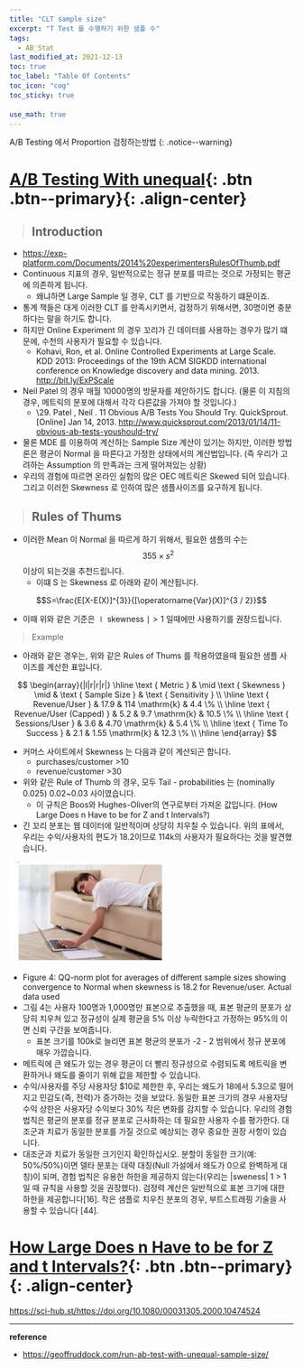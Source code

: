 ```yaml
---
title: "CLT sample size"
excerpt: "T Test 를 수행하기 위한 샘플 수"
tags:
  - AB_Stat
last_modified_at: 2021-12-13
toc: true
toc_label: "Table Of Contents"
toc_icon: "cog"
toc_sticky: true

use_math: true
---
```


A/B Testing 에서 Proportion 검정하는방법
{: .notice--warning}

# [A/B Testing With unequal](#link){: .btn .btn--primary}{: .align-center}

> ## Introduction

- https://exp-platform.com/Documents/2014%20experimentersRulesOfThumb.pdf
- Continuous 지표의 경우, 일반적으로는 정규 분포를 따르는 것으로 가정되는 평균에 의존하게 됩니다.
  - 왜냐하면 Large Sample 일 경우,  CLT 를 기반으로 작동하기 떄문이죠.
- 통계 책들은 대게 이러한 CLT 를 만족시키면서, 검정하기 위해서면, 30명이면 충분하다는 말을 하기도 합니다. 
- 하지만 Online Experiment 의 경우 꼬리가 긴 데이터를 사용하는 경우가 많기 떄문에, 수천의 사용자가 필요할 수 있습니다.
  - Kohavi, Ron, et al. Online Controlled Experiments at Large Scale. KDD 2013: Proceedings of the 19th ACM SIGKDD international conference on Knowledge discovery and data mining. 2013. http://bit.ly/ExPScale
- Neil Patel 의 경우 매월 10000명의 방문자를 제안하기도 합니다.  (물론 이 지침의 경우, 메트릭의 분포에 대해서 각각 다른값을 가져야 할 것입니다.)
  - \29. Patel , Neil . 11 Obvious A/B Tests You Should Try. QuickSprout. [Online] Jan 14, 2013. http://www.quicksprout.com/2013/01/14/11-obvious-ab-tests-youshould-try/
- 물론 MDE 를 이용하여 계산하는 Sample Size 계산이 있기는 하지만, 이러한 방법론은 평균이 Normal 을 따른다고 가정한 상태에서의 계산법입니다. (즉 우리가 고려하는 Assumption 의 만족과는 크게 떨어져있는 상황)
- 우리의 경험에 따르면 온라인 실험의 많은 OEC 메트릭은 Skewed 되어 있습니다. 그리고 이러한 Skewness 로 인하여 많은 샘플사이즈를 요구하게 됩니다.

> ## Rules of Thums

- 이러한 Mean 이 Normal 을 따르게 하기 위해서, 필요한 샘플의 수는 $$355 \times s^{2} $$ 이상이 되는것을 추천드립니다.
  - 이떄 S 는 Skewness 로 아래와 같이 계산됩니다.

$$S=\frac{E[X-E(X)]^{3}}{[\operatorname{Var}(X)]^{3 / 2}}$$

- 이때 위와 같은 기준은 $\mid \text { skewness } \mid>1$ 일때에만 사용하기를 권장드립니다.

> Example 

- 아래와 같은 경우는, 위와 같은 Rules of Thums 를 적용하였을때 필요한 샘플 사이즈를 계산한 표입니다.

$$
\begin{array}{|l|r|r|r|}
\hline \text { Metric } & \mid \text { Skewness } \mid & \text { Sample Size } & \text { Sensitivity } \\
\hline \text { Revenue/User } & 17.9 & 114 \mathrm{k} & 4.4 \% \\
\hline \text { Revenue/User (Capped) } & 5.2 & 9.7 \mathrm{k} & 10.5 \% \\
\hline \text { Sessions/User } & 3.6 & 4.70 \mathrm{k} & 5.4 \% \\
\hline \text { Time To Success } & 2.1 & 1.55 \mathrm{k} & 12.3 \% \\
\hline
\end{array}
$$

- 커머스 사이트에서 Skewness 는 다음과 같이 계산되곤 합니다.
  - purchases/customer >10 
  - revenue/customer >30
- 위와 같은 Rule of Thumb 의 경우, 모두 Tail - probabilities 는 (nominally 0.025) 0.02~0.03 사이였습니다.
  - 이 규칙은 Boos와 Hughes-Oliver의 연구로부터 가져온 값입니다. (How Large Does n Have to be for Z and t Intervals?)
- 긴 꼬리 분포는 웹 데이터에 일반적이며 상당히 치우칠 수 있습니다. 위의 표에서, 우리는 수익/사용자의 편도가 18.2이므로 114k의 사용자가 필요하다는 것을 발견했습니다. 

![jpg](/assets/images/Stat/149_1.jpg)

- Figure 4: QQ-norm plot for averages of different sample sizes showing convergence to Normal when skewness is 18.2 for Revenue/user. Actual data used
- 그림 4는 사용자 100명과 1,000명만 표본으로 추출했을 때, 표본 평균의 분포가 상당히 치우쳐 있고 정규성이 실제 평균을 5% 이상 누락한다고 가정하는 95%의 이면 신뢰 구간을 보여줍니다.
  -  표본 크기를 100k로 늘리면 표본 평균의 분포가 -2 - 2 범위에서 정규 분포에 매우 가깝습니다.
- 메트릭에 큰 왜도가 있는 경우 평균이 더 빨리 정규성으로 수렴되도록 메트릭을 변환하거나 왜도를 줄이기 위해 값을 제한할 수 있습니다.
- 수익/사용자를 주당 사용자당 $10로 제한한 후, 우리는 왜도가 18에서 5.3으로 떨어지고 민감도(즉, 전력)가 증가하는 것을 보았다. 동일한 표본 크기의 경우 사용자당 수익 상한은 사용자당 수익보다 30% 작은 변화를 감지할 수 있습니다. 우리의 경험 법칙은 평균의 분포를 정규 분포로 근사화하는 데 필요한 사용자 수를 평가한다. 대조군과 치료가 동일한 분포를 가질 것으로 예상되는 경우 중요한 권장 사항이 있습니다.
- 대조군과 치료가 동일한 크기인지 확인하십시오. 분할이 동일한 크기(예: 50%/50%)이면 델타 분포는 대략 대칭(Null 가설에서 왜도가 0으로 완벽하게 대칭)이 되며, 경험 법칙은 유용한 하한을 제공하지 않는다(우리는 |sweness| 1 > 1일 때 규칙을 사용할 것을 권장했다). 검정력 계산은 일반적으로 표본 크기에 대한 하한을 제공합니다[16]. 작은 샘플로 치우친 분포의 경우, 부트스트래핑 기술을 사용할 수 있습니다 [44].

# [How Large Does n Have to be for Z and t Intervals?](#link){: .btn .btn--primary}{: .align-center}

https://sci-hub.st/https://doi.org/10.1080/00031305.2000.10474524

---

**reference**

- https://geoffruddock.com/run-ab-test-with-unequal-sample-size/



